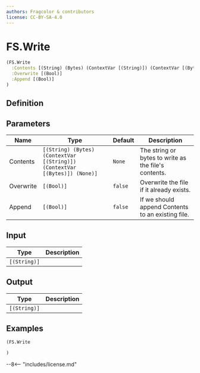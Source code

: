 ```yaml
---
authors: Fragcolor & contributors
license: CC-BY-SA-4.0
---
```



# FS.Write

```clojure
(FS.Write
  :Contents [(String) (Bytes) (ContextVar [(String)]) (ContextVar [(Bytes)]) (None)]
  :Overwrite [(Bool)]
  :Append [(Bool)]
)
```


## Definition




## Parameters

| Name | Type | Default | Description |
|------|------|---------|-------------|
| Contents | `[(String) (Bytes) (ContextVar [(String)]) (ContextVar [(Bytes)]) (None)]` | `None` | The string or bytes to write as the file's contents. |
| Overwrite | `[(Bool)]` | `false` | Overwrite the file if it already exists. |
| Append | `[(Bool)]` | `false` | If we should append Contents to an existing file. |


## Input

| Type | Description |
|------|-------------|
| `[(String)]` |  |


## Output

| Type | Description |
|------|-------------|
| `[(String)]` |  |


## Examples

```clojure
(FS.Write

)
```


--8<-- "includes/license.md"
